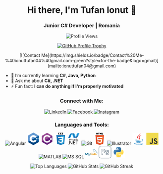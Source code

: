 <h1 align="center">Hi there, I'm Tufan Ionut 👋</h1>
<h3 align="center">Junior C# Developer | Romania</h3>

<p align="center"> 
  <img src="https://komarev.com/ghpvc/?username=tufanionut&label=Profile%20views&color=0e75b6&style=flat" alt="Profile Views"/> 
</p>

<p align="center"> 
  <a href="https://github-profile-trophy.vercel.app/?username=ryo-ma&theme=discord">
    <img src="https://github-profile-trophy.vercel.app/?username=tufanionut&theme=discord&row=1" alt="GitHub Profile Trophy"/>
  </a> 
</p>

<p align="center"> 
  [![Contact Me](https://img.shields.io/badge/Contact%20Me-%40ionuttufan04%40gmail.com-green?style=for-the-badge&logo=gmail)](mailto:ionuttufan04@gmail.com)


</p>

- 🌱 I’m currently learning **C#, Java, Python**
- 💬 Ask me about **C#, .NET**
- ⚡ Fun fact: **I can do anything if I'm properly motivated**

<h3 align="center">Connect with Me:</h3>
<p align="center">
  <a href="https://www.linkedin.com/in/ionut-tufan-89b63318a/">
    <img src="https://raw.githubusercontent.com/rahuldkjain/github-profile-readme-generator/master/src/images/icons/Social/linked-in-alt.svg" alt="LinkedIn" height="30" width="40" />
  </a>
  <a href="https://fb.com/tufan ionut-petrisor">
    <img src="https://raw.githubusercontent.com/rahuldkjain/github-profile-readme-generator/master/src/images/icons/Social/facebook.svg" alt="Facebook" height="30" width="40" />
  </a>
  <a href="https://instagram.com/ionut_petrisor20">
    <img src="https://raw.githubusercontent.com/rahuldkjain/github-profile-readme-generator/master/src/images/icons/Social/instagram.svg" alt="Instagram" height="30" width="40" />
  </a>
</p>

<h3 align="center">Languages and Tools:</h3>
<p align="center"> 
  <img src="https://angular.io/assets/images/logos/angular/angular.svg" alt="Angular" width="40" height="40"/>
  <img src="https://raw.githubusercontent.com/devicons/devicon/master/icons/cplusplus/cplusplus-original.svg" alt="C++" width="40" height="40"/>
  <img src="https://raw.githubusercontent.com/devicons/devicon/master/icons/csharp/csharp-original.svg" alt="C#" width="40" height="40"/>
  <img src="https://raw.githubusercontent.com/devicons/devicon/master/icons/css3/css3-original-wordmark.svg" alt="CSS3" width="40" height="40"/>
  <img src="https://raw.githubusercontent.com/devicons/devicon/master/icons/dot-net/dot-net-original-wordmark.svg" alt=".NET" width="40" height="40"/>
  <img src="https://www.vectorlogo.zone/logos/git-scm/git-scm-icon.svg" alt="Git" width="40" height="40"/>
  <img src="https://raw.githubusercontent.com/devicons/devicon/master/icons/html5/html5-original-wordmark.svg" alt="HTML5" width="40" height="40"/>
  <img src="https://www.vectorlogo.zone/logos/adobe_illustrator/adobe_illustrator-icon.svg" alt="Illustrator" width="40" height="40"/>
  <img src="https://raw.githubusercontent.com/devicons/devicon/master/icons/java/java-original.svg" alt="Java" width="40" height="40"/>
  <img src="https://raw.githubusercontent.com/devicons/devicon/master/icons/javascript/javascript-original.svg" alt="JavaScript" width="40" height="40"/>
  <img src="https://upload.wikimedia.org/wikipedia/commons/2/21/Matlab_Logo.png" alt="MATLAB" width="40" height="40"/>
  <img src="https://www.svgrepo.com/show/303229/microsoft-sql-server-logo.svg" alt="MS SQL" width="40" height="40"/>
  <img src="https://raw.githubusercontent.com/devicons/devicon/master/icons/mysql/mysql-original-wordmark.svg" alt="MySQL" width="40" height="40"/>
  <img src="https://raw.githubusercontent.com/devicons/devicon/master/icons/photoshop/photoshop-line.svg" alt="Photoshop" width="40" height="40"/>
  <img src="https://raw.githubusercontent.com/devicons/devicon/master/icons/python/python-original.svg" alt="Python" width="40" height="40"/>
</p>

<div align="center">
  <img src="https://github-readme-stats.vercel.app/api/top-langs/?username=tufanionut&show_icons=true&locale=en&layout=compact" alt="Top Languages" style="width: 300px;" />
  <img src="https://github-readme-stats.vercel.app/api?username=tufanionut&show_icons=true&locale=en" alt="GitHub Stats" style="width: 400px;" />
  <img src="https://github-readme-streak-stats.herokuapp.com/?user=tufanionut" alt="GitHub Streak" style="width: 400px;" />
</div>

